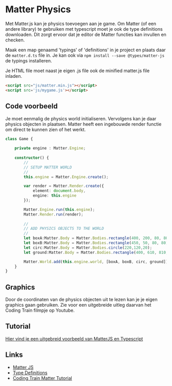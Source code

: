 # Matter Physics

Met Matter.js kan je physics toevoegen aan je game. Om Matter (of een andere library) te gebruiken met typescript moet je ook de type definitions downloaden. Dit zorgt ervoor dat je editor de Matter functies kan invullen en checken.

Maak een map genaamd 'typings' of 'definitions' in je project en plaats daar de `matter.d.ts` file in. Je kan ook via `npm install --save @types/matter-js` de typings installeren.

Je HTML file moet naast je eigen .js file ook de minified matter.js file inladen.
```html
<script src="js/matter.min.js"></script>
<script src='js/mygame.js'></script>
```

## Code voorbeeld

Je moet eenmalig de physics world initialiseren. Vervolgens kan je daar physics objecten in plaatsen. Matter heeft een ingebouwde render functie om direct te kunnen zien of het werkt. 
```typescript
class Game {
    
    private engine : Matter.Engine;
        
    constructor() {
        //
        // SETUP MATTER WORLD
        //
        this.engine = Matter.Engine.create();

        var render = Matter.Render.create({
            element: document.body,
            engine: this.engine
        });

        Matter.Engine.run(this.engine);
        Matter.Render.run(render);
    
        //
        // ADD PHYSICS OBJECTS TO THE WORLD
        //
        let boxA:Matter.Body = Matter.Bodies.rectangle(400, 200, 80, 80);
        let boxB:Matter.Body = Matter.Bodies.rectangle(450, 50, 80, 80);
        let circ:Matter.Body = Matter.Bodies.circle(220,120,20);
        let ground:Matter.Body = Matter.Bodies.rectangle(400, 610, 810, 60, { isStatic: true });

        Matter.World.add(this.engine.world, [boxA, boxB, circ, ground]);
    }  
} 
```

## Graphics

Door de coordinaten van de physics objecten uit te lezen kan je je eigen graphics gaan gebruiken. Zie voor een uitgebreide uitleg daarvan het Coding Train filmpje op Youtube.

## Tutorial

[Hier vind je een uitgebreid voorbeeld van MatterJS en Typescript](https://github.com/KokoDoko/physics-typescript)

## Links

- [Matter JS](http://brm.io/matter-js/)
- [Type Definitions](https://www.npmjs.com/package/@types/matter-js)
- [Coding Train Matter Tutorial](https://www.youtube.com/watch?v=urR596FsU68)
